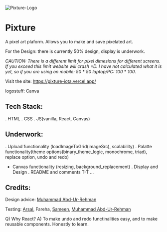 ![Pixture-Logo](https://github.com/user-attachments/assets/56773828-18b7-4e0f-a530-8bb8a521c377)

# Pixture

A pixel art plaform. Allows you to make and save pixelated art.

For the Design: there is currently 50% design, display is underwork.

*CAUTION: There is a different limit for pixel dimesions for different screens. If you exceed this limit website will crash =D. I have not calculated what it is yet, so if you are using on mobile: 50* * *50* *laptop/PC:* *100* * *100*.

Visit the site: https://pixture-iota.vercel.app/ 

logostuff: Canva

## Tech Stack:
. HTML
. CSS
. JS(vanilla, React, Canvas)

## Underwork:
. Upload functionality (loadImageToGrid(imageSrc), scalability)
. Palatte functionality(theme options(binary_theme_logic, monochrome, triad), replace option, undo and redo)
- Canvas functionality (resizing, background_replacement)
. Display and Design
. README and comments T-T
...

## Credits:

Design advice: [Muhammad Abd-Ur-Rehman](https://github.com/DarkiCraft)

Testing: [Arsal](https://github.com/Arsal-Here), Fareha, [Sameen](https://www.linkedin.com/in/sameen-samad-152a482a4/), [Muhammad Abd-Ur-Rehman](https://github.com/DarkiCraft)


Q) Why React?
A) To make undo and redo functinalities easy, and to make reusable components. Honestly to learn.

